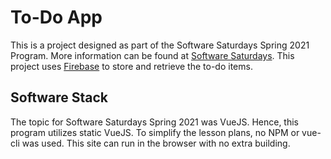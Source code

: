 # To-Do App
This is a project designed as part of the Software Saturdays Spring 2021 Program. More information can be found at [Software Saturdays](https://purdueieee.org/software).
This project uses [Firebase](https://firebase.google.com) to store and retrieve the to-do items.

## Software Stack
The topic for Software Saturdays Spring 2021 was VueJS. Hence, this program utilizes static VueJS. To simplify the lesson plans, no NPM or vue-cli was used. This site can run in the browser with no extra building. 